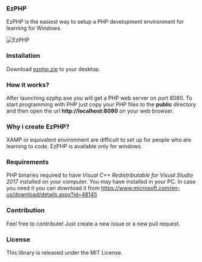 ### EzPHP

EzPHP is the easiest way to setup a PHP development environment for learning for Windows.

![EzPHP](https://raw.githubusercontent.com/marcomilon/ezPHP/master/ezphp.gif)

### Installation

Download [ezphp.zip](https://github.com/marcomilon/ezPHP/releases/download/0.0.1/ezphp.zip) to your desktop.

### How it works?

After launching ezphp.exe you will get a PHP web server on port 8080. 
To start programming with PHP just copy your PHP files to the **public** directory and then open the url **http://localhost:8080** on your web browser.

### Why i create EzPHP?

XAMP or equivalent environment are difficult to set up for people who are learning to code.
EzPHP is available only for windows.

### Requirements

PHP binaries required to have *Visual C++ Redistributable for Visual Studio 2017* installed on your computer.
You may have installed in your PC. In case you need it you can download it from https://www.microsoft.com/en-us/download/details.aspx?id=48145


### Contribution

Feel free to contribute! Just create a new issue or a new pull request.

### License

This library is released under the MIT License.

